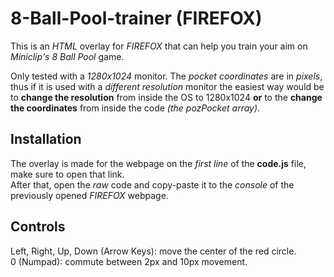 # 8-Ball-Pool-trainer (FIREFOX)
This is an _HTML_ overlay for _FIREFOX_ that can help you train your aim on _Miniclip's 8 Ball Pool_ game.  
  
Only tested with a _1280x1024_ monitor. The _pocket coordinates_ are in _pixels_, thus if it is used with a _different resolution_ monitor the easiest way would be to **change the resolution** from inside the OS to 1280x1024 **or** to the **change the coordinates** from inside the code _(the pozPocket array)_.
  
## Installation
The overlay is made for the webpage on the _first line_ of the **code.js** file, make sure to open that link.  
After that, open the _raw_ code and copy-paste it to the _console_ of the previously opened _FIREFOX_ webpage.
  
## Controls
Left, Right, Up, Down (Arrow Keys): move the center of the red circle.  
0 (Numpad): commute between 2px and 10px movement.
